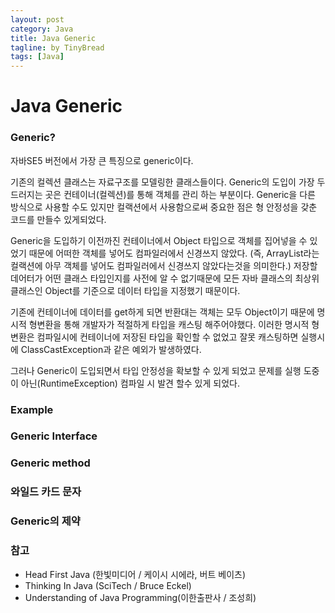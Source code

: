 ```yaml
---
layout: post
category: Java
title: Java Generic
tagline: by TinyBread
tags: [Java]
---
```



<!--more-->



  
# Java Generic


### Generic?


자바SE5 버전에서 가장 큰 특징으로 generic이다. 

기존의 컬렉션 클래스는 자료구조를 모델링한 클래스들이다. Generic의 도입이 가장 두드러지는 곳은 컨테이너(컬렉션)를 통해 객체를 관리 하는 부분이다.  Generic을 다른 방식으로 사용할 수도 있지만 컬랙션에서 사용함으로써 중요한 점은 형 안정성을 갖춘 코드를 만들수 있게되었다. 

Generic을 도입하기 이전까진 컨테이너에서 Object 타입으로 객체를 집어넣을 수 있었기 때문에 어떠한 객체를 넣어도 컴파일러에서 신경쓰지 않았다. (즉, ArrayList라는 컬랙션에 아무 객체를 넣어도 컴파일러에서 신경쓰지 않았다는것을 의미한다.) 저장할 데어터가 어떤 클래스 타입인지를 사전에 알 수 없기때문에 모든 자바 클래스의 최상위 클래스인 Object를 기준으로 데이터 타입을 지정했기 때문이다. 

기존에 컨테이너에 데이터를 get하게 되면 반환대는 객체는 모두 Object이기 때문에 명시적 형변환을 통해 개발자가 적절하게 타입을 캐스팅 해주어야했다. 이러한 명시적 형변환은 컴파일시에 컨테이너에 저장된 타입을 확인할 수 없었고 잘못 캐스팅하면 실행시에 ClassCastException과 같은 예외가 발생하였다.

그러나 Generic이 도입되면서 타입 안정성을 확보할 수 있게 되었고 문제를 실행 도중이 아닌(RuntimeException) 컴파일 시 발견 할수 있게 되었다.


### Example  

### Generic Interface  

### Generic method  

### 와일드 카드 문자  

### Generic의 제약  



### 참고
* Head First Java (한빛미디어 / 케이시 시에라, 버트 베이츠)
* Thinking In Java (SciTech / Bruce Eckel)
* Understanding of Java Programming(이한출판사 / 조성희)
